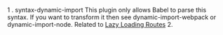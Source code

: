   1 . syntax-dynamic-import
  This plugin only allows Babel to parse this syntax. If you want to transform it then see dynamic-import-webpack or dynamic-import-node. Related to [Lazy Loading Routes](https://router.vuejs.org/en/advanced/lazy-loading.html)
  2. 